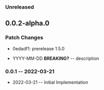### Unreleased

## 0.0.2-alpha.0

### Patch Changes

- 0edadf1: prerelease 1.5.0

- YYYY-MM-DD **BREAKING?** -- description

### 0.0.1 -- 2022-03-21

- 2022-03-21 -- Initial Implementation
